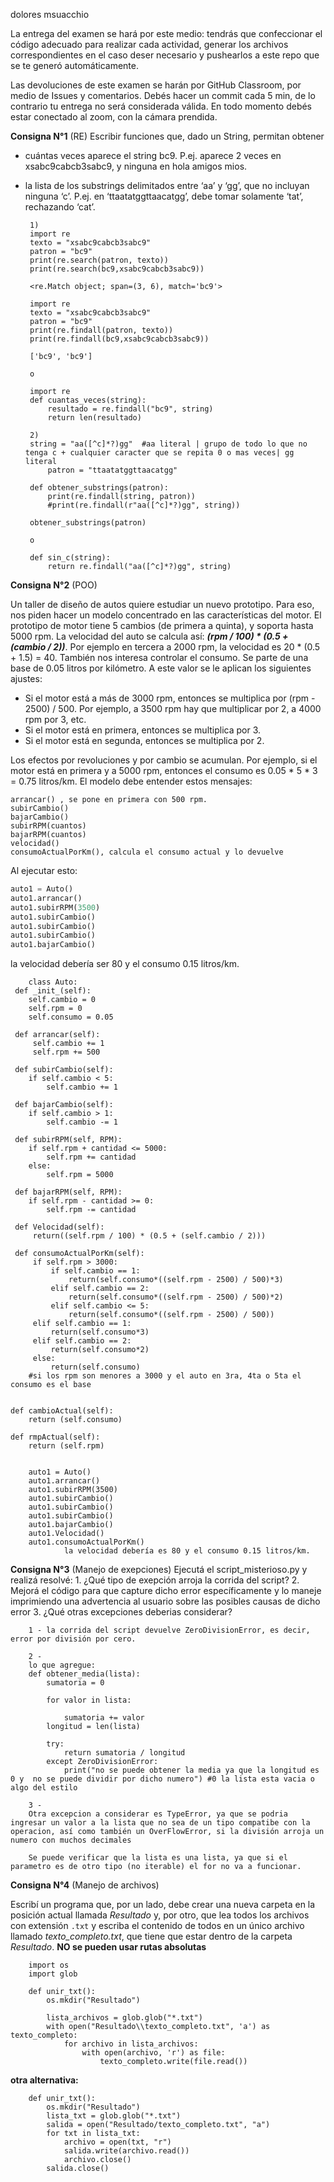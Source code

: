 dolores msuacchio

La entrega del examen se hará por este medio: tendrás que confeccionar el código adecuado para realizar cada actividad, generar los archivos correspondientes en el caso deser necesario y pushearlos a este repo que se te generó automáticamente.

Las devoluciones de este examen se harán por GitHub Classroom, por medio de Issues y comentarios. Debés hacer un commit cada 5 min, de lo contrario tu entrega no será considerada válida. En todo momento debés estar conectado al zoom, con la cámara prendida.

**Consigna N°1** (RE)
Escribir funciones que, dado un String, permitan obtener

 - cuántas veces aparece el string bc9. P.ej. aparece 2 veces en xsabc9cabcb3sabc9, y ninguna en hola amigos mios.
 - la lista de los substrings delimitados entre ‘aa’ y ‘gg’, que no incluyan ninguna ‘c’. P.ej. en ‘ttaatatggttaacatgg’, debe tomar solamente ‘tat’, rechazando ‘cat’.

        1)
        import re
        texto = "xsabc9cabcb3sabc9"
        patron = "bc9"
        print(re.search(patron, texto))
        print(re.search(bc9,xsabc9cabcb3sabc9))

        <re.Match object; span=(3, 6), match='bc9'>

        import re
        texto = "xsabc9cabcb3sabc9"
        patron = "bc9"
        print(re.findall(patron, texto))
        print(re.findall(bc9,xsabc9cabcb3sabc9))

        ['bc9', 'bc9']

        o

        import re
        def cuantas_veces(string):
            resultado = re.findall("bc9", string)
            return len(resultado)

        2)
        string = "aa([^c]*?)gg"  #aa literal | grupo de todo lo que no tenga c + cualquier caracter que se repita 0 o mas veces| gg literal
            patron = "ttaatatggttaacatgg"

        def obtener_substrings(patron):
            print(re.findall(string, patron))
            #print(re.findall(r"aa([^c]*?)gg", string))

        obtener_substrings(patron)

        o 

        def sin_c(string):
            return re.findall("aa([^c]*?)gg", string)

**Consigna N°2** (POO)

Un taller de diseño de autos quiere estudiar un nuevo prototipo. Para eso, nos piden hacer un modelo concentrado en las características del motor. El prototipo de motor tiene 5 cambios (de primera a quinta), y soporta hasta 5000 rpm.
La velocidad del auto se calcula así: _**(rpm / 100) * (0.5 + (cambio / 2))**_. Por ejemplo en tercera a 2000 rpm, la velocidad es 20 * (0.5 + 1.5) = 40.
También nos interesa controlar el consumo. Se parte de una base de 0.05 litros por kilómetro. A este valor se le aplican los siguientes ajustes:

* Si el motor está a más de 3000 rpm, entonces se multiplica por (rpm - 2500) / 500. Por ejemplo, a 3500 rpm hay que multiplicar por 2, a 4000 rpm por 3, etc.
* Si el motor está en primera, entonces se multiplica por 3.
* Si el motor está en segunda, entonces se multiplica por 2.

Los efectos por revoluciones y por cambio se acumulan. Por ejemplo, si el motor está en primera y a 5000 rpm, entonces el consumo es 0.05 * 5 * 3 = 0.75 litros/km.
El modelo debe entender estos mensajes:

```
arrancar() , se pone en primera con 500 rpm.
subirCambio()
bajarCambio()
subirRPM(cuantos)
bajarRPM(cuantos)
velocidad()
consumoActualPorKm(), calcula el consumo actual y lo devuelve
```

Al ejecutar esto:

```python
auto1 = Auto()
auto1.arrancar()
auto1.subirRPM(3500)
auto1.subirCambio()
auto1.subirCambio()
auto1.subirCambio()
auto1.bajarCambio()
```

la velocidad debería ser 80 y el consumo 0.15 litros/km.

        class Auto:
     def _init_(self):
        self.cambio = 0
        self.rpm = 0
        self.consumo = 0.05 

     def arrancar(self):
         self.cambio += 1
         self.rpm += 500
   
     def subirCambio(self): 
        if self.cambio < 5:
            self.cambio += 1
    
     def bajarCambio(self):
        if self.cambio > 1:
            self.cambio -= 1
  
     def subirRPM(self, RPM):
        if self.rpm + cantidad <= 5000:
            self.rpm += cantidad
        else:
            self.rpm = 5000
    
     def bajarRPM(self, RPM):
        if self.rpm - cantidad >= 0:
            self.rpm -= cantidad

     def Velocidad(self):
         return((self.rpm / 100) * (0.5 + (self.cambio / 2)))

     def consumoActualPorKm(self):
         if self.rpm > 3000:
             if self.cambio == 1:
                 return(self.consumo*((self.rpm - 2500) / 500)*3)
             elif self.cambio == 2:
                 return(self.consumo*((self.rpm - 2500) / 500)*2)
             elif self.cambio <= 5:
                 return(self.consumo*((self.rpm - 2500) / 500))
         elif self.cambio == 1:
             return(self.consumo*3)
         elif self.cambio == 2:
             return(self.consumo*2)
         else:
             return(self.consumo)
        #si los rpm son menores a 3000 y el auto en 3ra, 4ta o 5ta el consumo es el base


    def cambioActual(self):
        return (self.consumo)

    def rmpActual(self):
        return (self.rpm)


        auto1 = Auto()
        auto1.arrancar()
        auto1.subirRPM(3500)
        auto1.subirCambio()
        auto1.subirCambio()
        auto1.subirCambio()
        auto1.bajarCambio()
        auto1.Velocidad()
        auto1.consumoActualPorKm()
                la velocidad debería es 80 y el consumo 0.15 litros/km.

**Consigna N°3** (Manejo de exepciones)
Ejecutá el script_misterioso.py y realizá resolvé:
    1. ¿Qué tipo de exepción arroja la corrida del script? 
    2. Mejorá el código para que capture dicho error específicamente y lo maneje imprimiendo una advertencia al usuario sobre las posibles causas de dicho error
    3. ¿Qué otras excepciones deberias considerar?

        1 - la corrida del script devuelve ZeroDivisionError, es decir, error por división por cero.

        2 - 
        lo que agregue:
        def obtener_media(lista):
            sumatoria = 0

            for valor in lista:

                sumatoria += valor
            longitud = len(lista)
    
            try:
                return sumatoria / longitud
            except ZeroDivisionError:
                print("no se puede obtener la media ya que la longitud es 0 y  no se puede dividir por dicho numero") #0 la lista esta vacia o algo del estilo

        3 - 
        Otra excepcion a considerar es TypeError, ya que se podria ingresar un valor a la lista que no sea de un tipo compatibe con la operacion, así como también un OverFlowError, si la división arroja un numero con muchos decimales

        Se puede verificar que la lista es una lista, ya que si el parametro es de otro tipo (no iterable) el for no va a funcionar.

**Consigna N°4** (Manejo de archivos)

Escribí un programa que, por un lado, debe crear una nueva carpeta en la posición actual llamada _Resultado_ y, por otro, que lea todos los archivos con extensión `.txt` y escriba el contenido de todos en un único archivo llamado *texto_completo.txt*, que tiene que estar dentro de la carpeta _Resultado_. **NO se pueden usar rutas absolutas**

        import os
        import glob

        def unir_txt():
            os.mkdir("Resultado")

            lista_archivos = glob.glob("*.txt")
            with open("Resultado\\texto_completo.txt", 'a') as texto_completo:
                for archivo in lista_archivos:
                    with open(archivo, 'r') as file:
                        texto_completo.write(file.read())
                

**otra alternativa:**

        def unir_txt():
            os.mkdir("Resultado")
            lista_txt = glob.glob("*.txt")
            salida = open("Resultado/texto_completo.txt", "a")
            for txt in lista_txt:
                archivo = open(txt, "r")
                salida.write(archivo.read())
                archivo.close()
            salida.close()
